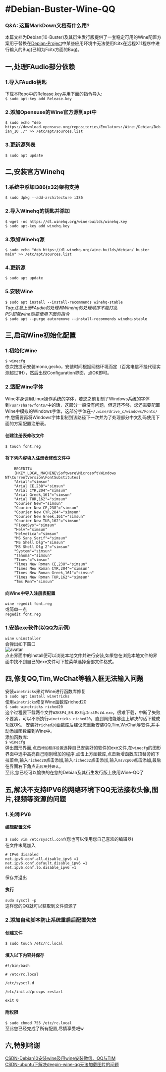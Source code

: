 # #Debian-Buster-Wine-QQ  
### Q&A: 这篇MarkDown文档有什么用?  
本篇文档为Debian(10-Buster)及其衍生发行版提供了一套稳定可用的Wine配置方案用于替换在[Depian-Project](https://github.com/ShulkerWalker/Depian-Project)中某些应用环境中无法使用fcitx在远程X11程序中进行输入的Bug(已知为Fcitx方面的Bug)。  
## 一,处理FAudio部分依赖  
### 1.导入FAudio钥匙  
下载本Repo中的Release.key并用下面的指令导入:  
`$ sudo apt-key add Release.key`  
### 2.添加Opensuse的Wine官方源到apt中  
`$ sudo echo "deb https://download.opensuse.org/repositories/Emulators:/Wine:/Debian/Debian_10 ./" >> /etc/apt/sources.list`  
### 3.更新源列表  
`$ sudo apt update`  
## 二,安装官方Winehq  
### 1.系统中添加i386(x32)架构支持  
`$ sudo dpkg --add-architecture i386`   
### 2.导入Winehq的钥匙并添加  
`$ wget -nc https://dl.winehq.org/wine-builds/winehq.key`  
`$ sudo apt-key add winehq.key`  
### 3.添加Winehq源  
`$ sudo echo "deb https://dl.winehq.org/wine-builds/debian/ buster main" >> /etc/apt/sources.list`  
### 4.更新源  
`$ sudo apt update`  
### 5.安装Wine  
`$ sudo apt install --install-recommends winehq-stable`  
*Tag:注意上面FAudio的处理和Winehq的处理顺序不能打乱*  
*PS:卸载wine则要使用下面的指令*  
`$ sudo apt --purge autoremove --install-recommends winehq-stable`  
## 三,启动Wine初始化配置    
### 1.初始化Wine  
`$ winecfg`  
依次按提示安装mono,gecko，安装时间根据网络环境而定（百兆电信不挂代理实测超过1H），然后出现Configuration界面，点OK即可。  
### 2.适配Wine字体  
Wine本身调用Linux操作系统的字体，若您之前复制了Windows系统的字体到`/usr/share/fonts/`中的话，这部分一般没有问题，但这还不够，您还需要配置Wine中模拟的Windows字体，这部分字体在`~/.wine/drive_c/windows/Fonts/`中,您需要再将Windows字体复制到该路径下一次并为了处理部分中文乱码使用下面的方案配置注册表。  
#### 创建注册表修改文件  
`$ touch font.reg`  
#### 将下列内容填入注册表修改文件中  
```
    REGEDIT4
    [HKEY_LOCAL_MACHINE\Software\Microsoft\Windows NT\CurrentVersion\FontSubstitutes]
    "Arial"="simsun"
    "Arial CE,238"="simsun"
    "Arial CYR,204"="simsun"
    "Arial Greek,161"="simsun"
    "Arial TUR,162"="simsun"
    "Courier New"="simsun"
    "Courier New CE,238"="simsun"
    "Courier New CYR,204"="simsun"
    "Courier New Greek,161"="simsun"
    "Courier New TUR,162"="simsun"
    "FixedSys"="simsun"
    "Helv"="simsun"
    "Helvetica"="simsun"
    "MS Sans Serif"="simsun"
    "MS Shell Dlg"="simsun"
    "MS Shell Dlg 2"="simsun"
    "System"="simsun"
    "Tahoma"="simsun"
    "Times"="simsun"
    "Times New Roman CE,238"="simsun"
    "Times New Roman CYR,204"="simsun"
    "Times New Roman Greek,161"="simsun"
    "Times New Roman TUR,162"="simsun"
    "Tms Rmn"="simsun"
```  
#### 向Wine中导入注册表配置  
`wine regedit font.reg`  
或简单一点  
`regedit font.reg`  
### 1.安装exe软件(以QQ为示例)  
`wine uninstaller`  
会弹出如下窗口  
![avatar](Pic/1.png)  
点击界面中的Install便可以浏览本地文件并进行安装,如果您在浏览本地文件的界面中找不到自己的exe文件可下拉菜单选择全部文件格式。  
## 四,修复QQ,Tim,WeChat等输入框无法输入问题    
安装`winetricks`来对Wine进行函数库修复  
`$ sudo apt install winetricks`  
使用`winetricks`修复Wine函数库riched20  
`$ sudo winetricks riched20`  
这个过程要下载两个文件`W2KSP4_EN.EXE`与`InstMsiW.exe`，很难下载，中断了失败不要紧，可以不断执行`winetricks riched20`，直到网络能够连上解决的话下载成功就OK。
安装好`riched20`函数库后建议您重新安装QQ,Tim,WeChat等软件,并手动添加函数库到Wine中。  
添加函数库:  
`$ winecfg`  
弹出图形界面,点击`增加程序设置`选择自己安装好的软件的exe文件,在`winecfg`的图形界面中选中高亮自己刚刚增加的程序,点击上方函数库,点击新增函数库顶替旁的下拉菜单,输入`riched20`点击添加,输入`riched32`点击添加,输入`msvcp60`点击添加,最后在界面右下角点击`应用`并`确认`。  
至此,您已经可以愉快的在您的Debian及其衍生发行版上使用Wine-QQ了  
## 五,解决不支持IPV6的网络环境下QQ无法接收头像,图片,视频等资源的问题  
### 1.关闭IPV6
#### 编辑配置文件  
`$ sudo vim /etc/sysctl.conf`(您也可以使用您自己喜欢的编辑器)  
在文件末尾加入  
```
# IPv6 disabled
net.ipv6.conf.all.disable_ipv6 =1
net.ipv6.conf.default.disable_ipv6 =1
net.ipv6.conf.lo.disable_ipv6 =1
```  
保存并退出  
#### 执行  
`sudo sysctl -p`  
这样您的QQ就可以获取到文件资源了  
### 2.添加自动脚本防止系统重启后配置失效  
#### 创建文件  
`$ sudo touch /etc/rc.local`  
#### 填入以下内容并保存  
```
#!/bin/bash

# /etc/rc.local

/etc/sysctl.d

/etc/init.d/procps restart

exit 0
```  
#### 附权限  
`$ sudo chmod 755 /etc/rc.local`  
至此您已经完成了所有配置,尽情享受吧w  
## 六,特别鸣谢  
[CSDN-Debian10安装wine及用wine安装微信、QQ与TIM](https://blog.csdn.net/pabcsxyz/article/details/108132593)  
[CSDN-ubuntu下解决deepin-wine-qq无法加载图片的问题](hhttps://blog.csdn.net/weixin_44823747/article/details/105559615)  

<!--Project-By-ShulkerSakura-->

